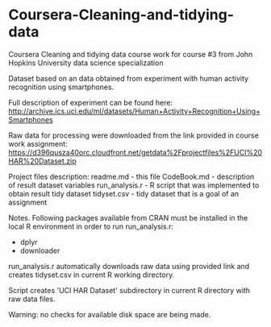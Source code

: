 # Coursera-Cleaning-and-tidying-data
 Coursera Cleaning and tidying data course work for course #3 from John Hopkins University data science specialization

Dataset based on an data obtained from experiment with human activity recognition using smartphones.

Full description of experiment can be found here:
http://archive.ics.uci.edu/ml/datasets/Human+Activity+Recognition+Using+Smartphones

Raw data for processing were downloaded from the link provided in course work assignment:
https://d396qusza40orc.cloudfront.net/getdata%2Fprojectfiles%2FUCI%20HAR%20Dataset.zip

Project files description:
readme.md 	- this file
CodeBook.md 	- description of result dataset variables
run_analysis.r 	- R script that was implemented to obtain result tidy dataset
tidyset.csv	- tidy dataset that is a goal of an assignment


Notes. 
Following packages available from CRAN must be installed in the local R environment in order to run run_analysis.r:
- dplyr
- downloader

run_analysis.r automatically downloads raw data using provided link and creates tidyset.csv in current R working
directory.

Script creates 'UCI HAR Dataset' subdirectory in current R directory with raw data files.

Warning: no checks for available disk space are being made.